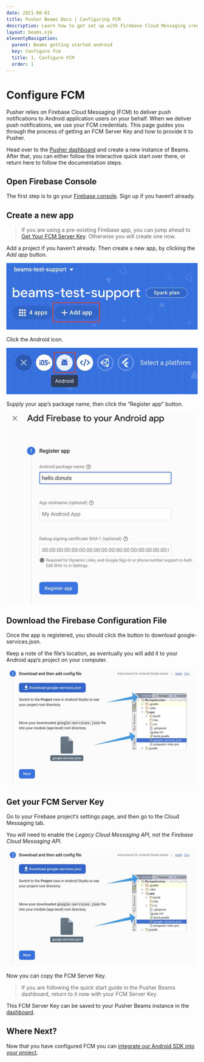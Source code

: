 ```yaml
---
date: 2021-08-01
title: Pusher Beams Docs | Configuring FCM
description: Learn how to get set up with Firebase Cloud Messaging credentials and deliver event driven notifications to your Android user devices with Pusher Beams.
layout: beams.njk
eleventyNavigation:
  parent: Beams getting started android
  key: Configure fcm
  title: 1. Configure FCM
  order: 1
---
```


# Configure FCM

Pusher relies on Firebase Cloud Messaging (FCM) to deliver push notifications to Android application users on your behalf. When we deliver push notifications, we use your FCM credentials. This page guides you through the process of getting an FCM Server Key and how to provide it to Pusher.

Head over to the [Pusher dashboard](https://dashboard.pusher.com/beams) and create a new instance of Beams. After that, you can either follow the interactive quick start over there, or return here to follow the documentation steps.

## Open Firebase Console

The first step is to go your [Firebase console](https://console.firebase.google.com). Sign up if you haven‘t already.

## Create a new app

> If you are using a pre-existing Firebase app, you can jump ahead to [Get Your FCM Server Key](#get-your-fcm-server-key). Otherwise you will create one now.

Add a project if you haven’t already. Then create a new app, by clicking the <em>Add app</em> button.

![Screenshot of adding FCM app](./img/fcm_add_app.jpg)

Click the Android icon.

![Screenshot of selecting Android](./img/fcm_click_android.jpg)

Supply your app’s package name, then click the “Register app” button.

![Screenshot of firebase name](./img/fcm_add_firebase.jpg)

## Download the Firebase Configuration File

Once the app is registered, you should click the button to download google-services.json.

Keep a note of the file‘s location, as eventually you will add it to your Android app‘s project on your computer.

![Screenshot of downloading config](./img/fcm_download_config.jpg)

## Get your FCM Server Key

Go to your Firebase project‘s settings page, and then go to the Cloud Messaging tab.

You will need to enable the <em>Legacy Cloud Messaging API</em>, not the <em>Firebase Cloud Messaging API</em>.

![Screenshot of copying key](./img/fcm_download_config.jpg)

Now you can copy the FCM Server Key.

> If you are following the quick start guide in the Pusher Beams dashboard, return to it now with your FCM Server Key.

This FCM Server Key can be saved to your Pusher Beams instance in the [dashboard](https://dashboard.pusher.com/beams).

## Where Next?

Now that you have configured FCM you can
[integrate our Android SDK into your project](/docs/beams/getting-started/android/sdk-integration/).
